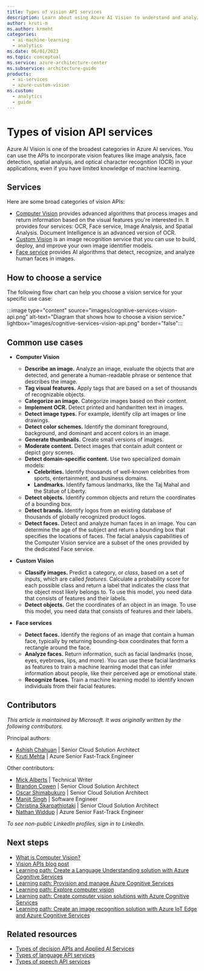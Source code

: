 ```yaml
---
title: Types of vision API services
description: Learn about using Azure AI Vision to understand and analyze images and video. Learn which service to use for a specific use case.
author: kruti-m
ms.author: krmeht
categories:
  - ai-machine-learning
  - analytics 
ms.date: 06/01/2023
ms.topic: conceptual
ms.service: azure-architecture-center
ms.subservice: architecture-guide
products:
  - ai-services
  - azure-custom-vision
ms.custom:
  - analytics
  - guide
---
```


# Types of vision API services

Azure AI Vision is one of the broadest categories in Azure AI services. You can use the APIs to incorporate vision features like image analysis, face detection, spatial analysis, and optical character recognition (OCR) in your applications, even if you have limited knowledge of machine learning.

## Services

Here are some broad categories of vision APIs:

- [Computer Vision](/azure/cognitive-services/computer-vision/overview) provides advanced algorithms that process images and return information based on the visual features you're interested in. It provides four services: OCR, Face service, Image Analysis, and Spatial Analysis. Document Intelligence is an advanced version of OCR.
- [Custom Vision](/azure/cognitive-services/Custom-Vision-Service/overview) is an image recognition service that you can use to build, deploy, and improve your own image identifier models.
- [Face service](/azure/cognitive-services/computer-vision/overview-identity) provides AI algorithms that detect, recognize, and analyze human faces in images.

## How to choose a service

The following flow chart can help you choose a vision service for your specific use case:

:::image type="content" source="images/cognitive-services-vision-api.png" alt-text="Diagram that shows how to choose a vision service." lightbox="images/cognitive-services-vision-api.png" border="false":::

## Common use cases

- **Computer Vision**
   - **Describe an image.** Analyze an image, evaluate the objects that are detected, and generate a human-readable phrase or sentence that describes the image.
   - **Tag visual features.** Apply tags that are based on a set of thousands of recognizable objects.
   - **Categorize an image.** Categorize images based on their content.
   - **Implement OCR.** Detect printed and handwritten text in images.
   - **Detect image types.** For example, identify clip art images or line drawings.
   - **Detect color schemes.** Identify the dominant foreground, background, and dominant and accent colors in an image.
   - **Generate thumbnails.** Create small versions of images.
   - **Moderate content.** Detect images that contain adult content or depict gory scenes.
   - **Detect domain-specific content.** Use two specialized domain models:
      - **Celebrities.** Identify thousands of well-known celebrities from sports, entertainment, and business domains.
      - **Landmarks.** Identify famous landmarks, like the Taj Mahal and the Statue of Liberty.
   - **Detect objects.** Identify common objects and return the coordinates of a bounding box.
   - **Detect brands.** Identify logos from an existing database of thousands of globally recognized product logos.
   - **Detect faces.** Detect and analyze human faces in an image. You can determine the age of the subject and return a bounding box that specifies the locations of faces. The facial analysis capabilities of the Computer Vision service are a subset of the ones provided by the dedicated Face service.

- **Custom Vision**
    - **Classify images.** Predict a category, or *class*, based on a set of inputs, which are called *features*. Calculate a probability score for each possible class and return a label that indicates the class that the object most likely belongs to. To use this model, you need data that consists of features and their labels.
    - **Detect objects.** Get the coordinates of an object in an image. To use this model, you need data that consists of features and their labels.

- **Face services**
    - **Detect faces.** Identify the regions of an image that contain a human face, typically by returning bounding-box coordinates that form a rectangle around the face.
    - **Analyze faces.** Return information, such as facial landmarks (nose, eyes, eyebrows, lips, and more). You can use these facial landmarks as features to train a machine learning model that can infer information about people, like their perceived age or emotional state.
    - **Recognize faces.** Train a machine learning model to identify known individuals from their facial features.

## Contributors

*This article is maintained by Microsoft. It was originally written by the following contributors.*

Principal authors:

- [Ashish Chahuan](https://www.linkedin.com/in/a69171115/) | Senior Cloud Solution Architect
- [Kruti Mehta](https://www.linkedin.com/in/thekrutimehta/) | Azure Senior Fast-Track Engineer

Other contributors:

- [Mick Alberts](https://www.linkedin.com/in/mick-alberts-a24a1414/) | Technical Writer
- [Brandon Cowen](https://www.linkedin.com/in/brandon-cowen-1658211b/) | Senior Cloud Solution Architect
- [Oscar Shimabukuro](https://www.linkedin.com/in/oscarshk/) | Senior Cloud Solution Architect
- [Manjit Singh](https://www.linkedin.com/in/manjit-singh-0b922332/) | Software Engineer
- [Christina Skarpathiotaki](https://www.linkedin.com/in/christinaskarpathiotaki/) | Senior Cloud Solution Architect
- [Nathan Widdup](https://www.linkedin.com/in/nwiddup/) | Azure Senior Fast-Track Engineer

*To see non-public LinkedIn profiles, sign in to LinkedIn.*

## Next steps

- [What is Computer Vision?](/azure/cognitive-services/computer-vision/overview)
- [Vision APIs blog post](https://techcommunity.microsoft.com/t5/fasttrack-for-azure/azure-cognitive-services-vision-api-s-azure-ai-applied-services/ba-p/3506727)
- [Learning path: Create a Language Understanding solution with Azure Cognitive Services](/training/paths/create-language-solution-azure-cognitive-services/)
- [Learning path: Provision and manage Azure Cognitive Services](/training/paths/provision-manage-azure-cognitive-services)
- [Learning path: Explore computer vision](/training/paths/explore-computer-vision-microsoft-azure/)
- [Learning path: Create computer vision solutions with Azure Cognitive Services](/training/paths/create-computer-vision-solutions-azure-cognitive-services/)
- [Learning path: Create an image recognition solution with Azure IoT Edge and Azure Cognitive Services](/training/modules/create-image-recognition-solution-iot-edge-cognitive-services/)

## Related resources

- [Types of decision APIs and Applied AI Services](decision-applied-ai.md)
- [Types of language API services](language-api.md)
- [Types of speech API services](speech-api.md)
